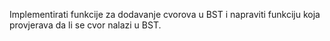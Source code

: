 Implementirati funkcije za dodavanje cvorova u BST i napraviti funkciju koja provjerava da li se cvor nalazi u BST.
